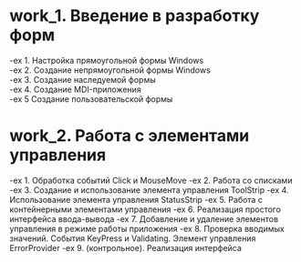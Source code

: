 # **work_1. Введение в разработку форм**  

-ex 1. Настройка прямоугольной формы Windows  
-ex 2. Создание непрямоугольной формы Windows  
-ex 3. Создание наследуемой формы  
-ex 4. Создание MDI-приложения  
-ex 5  Создание пользовательской формы  

# **work_2. Работа с элементами управления** 

-ex 1. Обработка событий Click и MouseMove
-ex 2. Работа со списками
-ex 3. Создание и использование элемента управления ToolStrip
-ex 4. Использование элемента управления StatusStrip
-ex 5. Работа с контейнерными элементами управления
-ex 6. Реализация простого интерфейса ввода-вывода
-ex 7. Добавление и удаление элементов управления в режиме работы приложения
-ex 8. Проверка вводимых значений. События KeyPress и Validating. Элемент управления ErrorProvider
-ex 9. (контрольное). Реализация интерфейса

